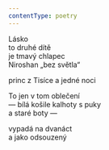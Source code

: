 ```yaml
---
contentType: poetry
---
```


<section>

Lásko  
to druhé dítě  
je tmavý chlapec  
Niroshan „bez světla“

princ z Tisíce a jedné noci

</section>

<section>

To jen v tom oblečení  
— bílá košile kalhoty s puky  
a staré boty —

</section>

<section>

vypadá na dvanáct  
a jako odsouzený

</section>
